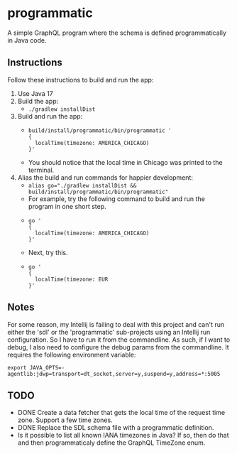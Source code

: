 # programmatic

A simple GraphQL program where the schema is defined programmatically in Java code.

## Instructions

Follow these instructions to build and run the app:

1. Use Java 17
2. Build the app:
    * `./gradlew installDist`
3. Build and run the app:
    * ```
      build/install/programmatic/bin/programmatic ' 
      {
        localTime(timezone: AMERICA_CHICAGO)
      }'
      ```
    * You should notice that the local time in Chicago was printed to the terminal.
4. Alias the build and run commands for happier development:
    * `alias go="./gradlew installDist && build/install/programmatic/bin/programmatic"`
    * For example, try the following command to build and run the program in one short step.
    * ```
      go ' 
      {
        localTime(timezone: AMERICA_CHICAGO)
      }'
      ```
    * Next, try this.
    * ```
      go '
      {
        localTime(timezone: EUR
      }'
      ```

## Notes

For some reason, my Intellij is failing to deal with this project and can't run either the 'sdl' or the 'programmatic'
sub-projects using an Intellij run configuration. So I have to run it from the commandline. As such, if I want to debug,
I also need to configure the debug params from the commandline. It requires the following environment variable:

```shell
export JAVA_OPTS=-agentlib:jdwp=transport=dt_socket,server=y,suspend=y,address=*:5005
```

## TODO

* DONE Create a data fetcher that gets the local time of the request time zone. Support a few time zones.
* DONE Replace the SDL schema file with a programmatic definition.
* Is it possible to list all known IANA timezones in Java? If so, then do that and then programmaticaly define the
  GraphQL TimeZone enum.
